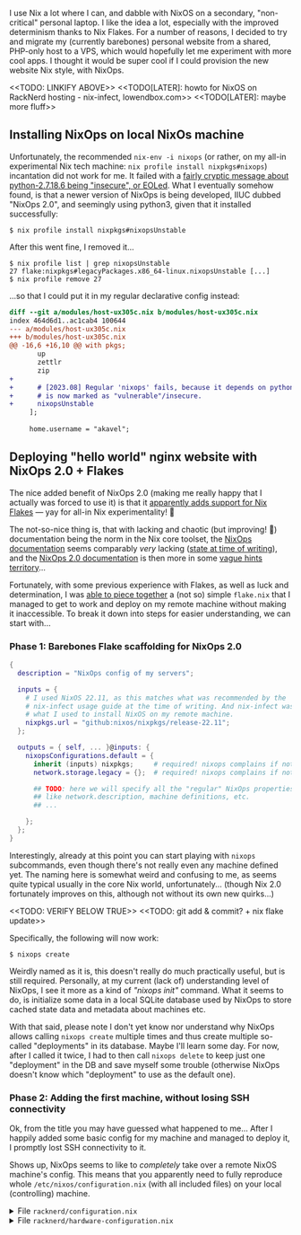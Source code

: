 I use Nix a lot where I can, and dabble with NixOS on a secondary, "non-critical" personal laptop.
I like the idea a lot, especially with the improved determinism thanks to Nix Flakes.
For a number of reasons, I decided to try and migrate my (currently barebones) personal website
from a shared, PHP-only host to a VPS, which would hopefully let me experiment with more cool apps.
I thought it would be super cool if I could provision the new website Nix style, with NixOps.

<<TODO: LINKIFY ABOVE>>
<<TODO[LATER]: howto for NixOS on RackNerd hosting - nix-infect, lowendbox.com>>
<<TODO[LATER]: maybe more fluff>>

## Installing NixOps on local NixOs machine

Unfortunately, the recommended `nix-env -i nixops`
(or rather, on my all-in experimental Nix tech machine: `nix profile install nixpkgs#nixops`)
incantation did not work for me.
It failed with a [fairly cryptic message about python-2.7.18.6 being "insecure", or EOLed][py2insecure].
What I eventually somehow found, is that a newer version of NixOps is being developed,
IIUC dubbed "NixOps 2.0", and seemingly using python3, given that it installed successfully: 

[py2insecure]: https://github.com/NixOS/nixops/issues/1564

    $ nix profile install nixpkgs#nixopsUnstable

After this went fine, I removed it...

    $ nix profile list | grep nixopsUnstable
    27 flake:nixpkgs#legacyPackages.x86_64-linux.nixopsUnstable [...]
    $ nix profile remove 27

...so that I could put it in my regular declarative config instead:

```diff
diff --git a/modules/host-ux305c.nix b/modules/host-ux305c.nix
index 464d6d1..ac1cab4 100644
--- a/modules/host-ux305c.nix
+++ b/modules/host-ux305c.nix
@@ -16,6 +16,10 @@ with pkgs;
       up
       zettlr
       zip
+
+      # [2023.08] Regular 'nixops' fails, because it depends on python2, which
+      # is now marked as "vulnerable"/insecure.
+      nixopsUnstable
     ];
 
     home.username = "akavel";
```


## Deploying "hello world" nginx website with NixOps 2.0 + Flakes

The nice added benefit of NixOps 2.0
(making me really happy that I actually was forced to use it)
is that it [apparently adds support for Nix Flakes][nixops2-flakes]
&mdash; yay for all-in Nix experimentality! 🥳

[nixops2-flakes]: https://nixops.readthedocs.io/en/latest/manual/migrating.html

The not-so-nice thing is,
that with lacking and chaotic (but improving! 💖) documentation being the norm in the Nix core toolset,
the [NixOps documentation][nixops-doc] seems comparably *very* lacking ([state at time of writing][nixops-doc-today]),
and the [NixOps 2.0 documentation][nixops2-flakes] is then more in some [vague hints territory][nixops2-nodoc]...

[nixops-doc]: https://nixos.org/nixops/manual
[nixops-doc-today]: https://hydra.nixos.org/build/115931128/download/1/manual/manual.html
[nixops2-nodoc]: https://github.com/NixOS/nixops/issues/1553

Fortunately, with some previous experience with Flakes, as well as luck and determination,
I was [able to piece together][nixops2-nodoc] a (not so) simple `flake.nix`
that I managed to get to work and deploy on my remote machine without making it inaccessible.
To break it down into steps for easier understanding,
we can start with...

### Phase 1: Barebones Flake scaffolding for NixOps 2.0

```nix
{
  description = "NixOps config of my servers";

  inputs = {
    # I used NixOS 22.11, as this matches what was recommended by the
    # nix-infect usage guide at the time of writing. And nix-infect was
    # what I used to install NixOS on my remote machine. 
    nixpkgs.url = "github:nixos/nixpkgs/release-22.11";
  };

  outputs = { self, ... }@inputs: {
    nixopsConfigurations.default = {
      inherit (inputs) nixpkgs;     # required! nixops complains if not present
      network.storage.legacy = {};  # required! nixops complains if not present

      ## TODO: here we will specify all the "regular" NixOps properties,
      ## like network.description, machine definitions, etc.
      ## ...

    };
  };
}
```

Interestingly, already at this point you can start playing with `nixops` subcommands,
even though there's not really even any machine defined yet.
The naming here is somewhat weird and confusing to me,
as seems quite typical usually in the core Nix world, unfortunately...
(though Nix 2.0 fortunately improves on this,
although not without its own new quirks...)

<<TODO: VERIFY BELOW TRUE>>
<<TODO: git add & commit? + nix flake update>>

Specifically, the following will now work:

    $ nixops create

Weirdly named as it is, this doesn't really do much practically useful,
but is still required.
Personally, at my current (lack of) understanding level of NixOps,
I see it more as a kind of *"nixops init"* command.
What it seems to do,
is initialize some data in a local SQLite database
used by NixOps to store cached state data and metadata about machines etc.

With that said,
please note I don't yet know nor understand
why NixOps allows calling `nixops create` multiple times
and thus create multiple so-called "deployments" in its database.
Maybe I'll learn some day.
For now, after I called it twice,
I had to then call `nixops delete` to keep just one "deployment" in the DB
and save myself some trouble
(otherwise NixOps doesn't know which "deployment" to use as the default one).

### Phase 2: Adding the first machine, without losing SSH connectivity

Ok, from the title you may have guessed what happened to me...
After I happily added some basic config for my machine and managed to deploy it,
I promptly lost SSH connectivity to it.

Shows up, NixOps seems to like to *completely* take over a remote NixOS machine's config.
This means that you apparently need to fully reproduce whole `/etc/nixos/configuration.nix`
(with all included files)
on your local (controlling) machine.

<details>
    <summary>File <code>racknerd/configuration.nix</code></summary>

```nix
# Initially created by `nix-infest`, on 2023-08-29.
# Afterwards edited & tweaked for nixops.
{ ... }: {
  imports = [
    ./hardware-configuration.nix
  ];
  boot.cleanTmpDir = true;
  zramSwap.enable = false;
  system.stateVersion = "22.11";
}
```
</details>

<details>
    <summary>File <code>racknerd/hardware-configuration.nix</code></summary>

```nix
{ modulesPath, ... }:
{
  imports = [ (modulesPath + "/profiles/qemu-guest.nix") ];
  boot.loader.grub.device = "/dev/vda";
  boot.initrd.availableKernelModules = [ "ata_piix" "uhci_hcd" "xen_blkfront" "vmw_pvscsi" ];
  boot.initrd.kernelModules = [ "nvme" ];
  fileSystems."/" = { device = "/dev/vda1"; fsType = "ext4"; };
  swapDevices = [ { device = "/dev/vda2"; } ];
}
```
</details>
